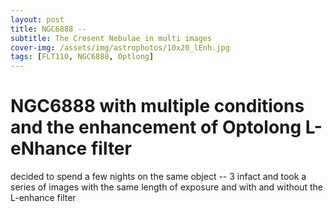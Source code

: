 ```yaml
---
layout: post
title: NGC6888 -- 
subtitle: The Cresent Nebulae in multi images
cover-img: /assets/img/astrophotos/10x20_lEnh.jpg
tags: [FLT110, NGC6888, Optlong]
---
```

# NGC6888 with multiple conditions and the enhancement of Optolong L-eNhance filter

decided to spend a few nights on the same object -- 3 infact and took a series of images with the same length of exposure and with and without the L-enhance filter